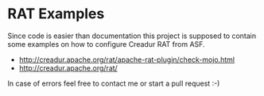 # RAT Examples

Since code is easier than documentation this project is supposed to contain some
examples on how to configure Creadur RAT from ASF.

* http://creadur.apache.org/rat/apache-rat-plugin/check-mojo.html
* http://creadur.apache.org/rat/

In case of errors feel free to contact me or start a pull request :-)

